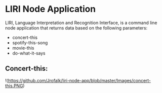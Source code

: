# LIRI Node Application

LIRI, Language Interpretation and Recognition Interface, is a command line node application that returns data based on the following parameters:

* concert-this
* spotify-this-song
* movie-this
* do-what-it-says

## Concert-this:


!(https://github.com/Jrofalk/liri-node-app/blob/master/Images/concert-this.PNG)
